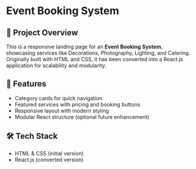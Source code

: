 # Event Booking System

## 🧠 Project Overview
This is a responsive landing page for an **Event Booking System**, showcasing services like Decorations, Photography, Lighting, and Catering. Originally built with HTML and CSS, it has been converted into a React.js application for scalability and modularity.

## 🚀 Features
- Category cards for quick navigation
- Featured services with pricing and booking buttons
- Responsive layout with modern styling
- Modular React structure (optional future enhancement)

## 🛠️ Tech Stack
- HTML & CSS (initial version)
- React.js (converted version)




